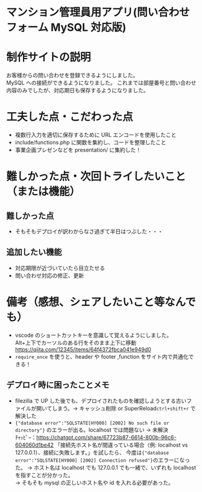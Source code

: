 # マンション管理員用アプリ(問い合わせフォーム MySQL 対応版)

# 制作サイトの説明

お客様からの問い合わせを登録できるようにしました。  
MySQL への接続ができるようになりました。
これまでは部屋番号と問い合わせ内容のみでしたが、対応期日も保存するようになりました。

# 工夫した点・こだわった点

- 複数行入力を適切に保存するために URL エンコードを使用したこと
- include/functions.php に関数を集約し、コードを整理したこと
- 事業企画プレゼンなどを presentation/ に集約した！

# 難しかった点・次回トライしたいこと（または機能）

## 難しかった点

- そもそもデプロイが訳わからなさ過ぎて半日はつぶした・・・

## 追加したい機能

- 対応期限が近づいていたら目立たせる
- 問い合わせ対応の修正、更新

# 備考（感想、シェアしたいこと等なんでも）

- vscode のショートカットキーを意識して覚えるようにしました。  
  Alt+上下でカーソルのある行をそのまま上下に移動 https://qiita.com/12345/items/64f4372fbca041e949d0
- `require_once` を使うと、header や footer ,function をサイト内で共通化できる！

## デプロイ時に困ったことメモ

- filezilla で UP した後でも、デプロイされたものを確認しようとする古いファイルが開いてしまう。→ キャッシュ削除 or SuperReload`ctrl+shift+r` で解決した
- `{"database error":"SQLSTATE[HY000] [2002] No such file or directory"}` のエラーが出る。localhost では問題ない → 未解決  
   ﾁｬｯﾋﾟｰ：https://chatgpt.com/share/67723b87-6614-800b-96c6-604060d1be42
  「接続先ホスト名が間違っている場合（例: localhost vs 127.0.0.1）、接続に失敗します。」を試したら、
  今度は`{"database error":"SQLSTATE[HY000] [2002] Connection refused"}`のエラーになった。
  → ホスト名は localhost でも 127.0.0.1 でも一緒で、いずれも localhost を指すことが分かった。  
  → そもそも mysql の正しいホスト名や id を入れる必要があった。
